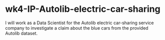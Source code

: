 # wk4-IP-Autolib-electric-car-sharing
I will work as a Data Scientist for the Autolib electric car-sharing service company to investigate a claim about the blue cars from the provided Autolib dataset.
